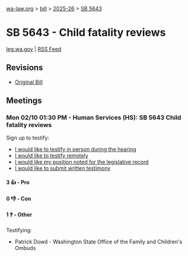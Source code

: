 [wa-law.org](/) > [bill](/bill/) > [2025-26](/bill/2025-26/) > [SB 5643](/bill/2025-26/sb/5643/)

# SB 5643 - Child fatality reviews
[leg.wa.gov](https://app.leg.wa.gov/billsummary?BillNumber=5643&Year=2025&Initiative=false) | [RSS Feed](./rss.xml)

## Revisions
* [Original Bill](1/)

## Meetings
### Mon 02/10 01:30 PM - Human Services (HS): SB 5643 Child fatality reviews
Sign up to testify:
* [I would like to testify in person during the hearing](https://app.leg.wa.gov/csi/Testifier/Add?chamber=House&mId=32760&aId=163235&caId=25703&tId=1)
* [I would like to testify remotely](https://app.leg.wa.gov/csi/Testifier/Add?chamber=House&mId=32760&aId=163235&caId=25703&tId=2)
* [I would like my position noted for the legislative record](https://app.leg.wa.gov/csi/Testifier/Add?chamber=House&mId=32760&aId=163235&caId=25703&tId=3)
* [I would like to submit written testimony](https://app.leg.wa.gov/csi/Testifier/Add?chamber=House&mId=32760&aId=163235&caId=25703&tId=4)

#### 3 👍 - Pro

#### 0 👎 - Con

#### 1 ❓ - Other
Testifying:
* Patrick Dowd - Washington State Office of the Family and Children's Ombuds
